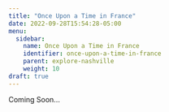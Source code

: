 ```yaml
---
title: "Once Upon a Time in France"
date: 2022-09-28T15:54:28-05:00
menu:
  sidebar:
    name: Once Upon a Time in France
    identifier: once-upon-a-time-in-france
    parent: explore-nashville
    weight: 10
draft: true
---
```


Coming Soon...